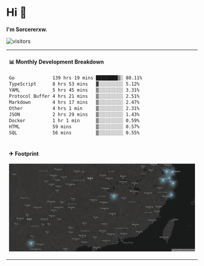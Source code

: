 # Hi 👋

**I'm Sorcererxw.**

![visitors](https://visitor-badge.glitch.me/badge?page_id=sorcererxw.sorcererx)

<table width="800px">
<tr>
<td valign="top" width="50%">

#### 📊 Monthly Development Breakdown

<!--START_SECTION:waka-->
```text
Go              139 hrs 19 mins ████████▒░ 80.11%
TypeScript      8 hrs 53 mins   ▓░░░░░░░░░ 5.12%
YAML            5 hrs 45 mins   ▒░░░░░░░░░ 3.31%
Protocol Buffer 4 hrs 21 mins   ▒░░░░░░░░░ 2.51%
Markdown        4 hrs 17 mins   ▒░░░░░░░░░ 2.47%
Other           4 hrs 1 min     ▒░░░░░░░░░ 2.31%
JSON            2 hrs 29 mins   ▒░░░░░░░░░ 1.43%
Docker          1 hr 1 min      ▒░░░░░░░░░ 0.59%
HTML            59 mins         ▒░░░░░░░░░ 0.57%
SQL             56 mins         ▒░░░░░░░░░ 0.55%
```
<!--END_SECTION:waka-->

</tr>
<tr>
<td colspan="2">

#### ✈ Footprint

![footprint](./footprint.png)

</td>
</tr>
</table>


